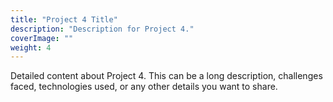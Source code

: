 ```yaml
---
title: "Project 4 Title"
description: "Description for Project 4."
coverImage: ""
weight: 4
---
```


Detailed content about Project 4. This can be a long description, challenges faced, technologies used, or any other details you want to share.
